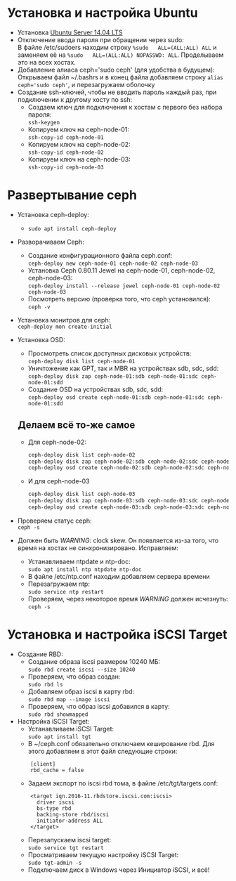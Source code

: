 # Установка и настройка Ubuntu
  + Установка [Ubuntu Server 14.04 LTS](http://releases.ubuntu.com/trusty/ubuntu-14.04.5-server-amd64.iso)
  + Отключение ввода пароля при обращении через sudo:  
    В файле /etc/sudoers находим строку `%sudo   ALL=(ALL:ALL) ALL` и заменяем её на `%sudo   ALL=(ALL:ALL) NOPASSWD: ALL`.     Проделываем это на всех хостах.
  + Добавление алиаса ceph='sudo ceph' (для удобства в будущем):
    Открываем файл ~/.bashrs и в конец файла добавляем строку `alias ceph='sudo ceph'`, и перезагружаем оболочку
  + Создание ssh-ключей, чтобы не вводить пароль каждый раз, при подключении к другому хосту по ssh:
    - Создаем ключ для подключения к хостам с первого без набора пароля:  
      `ssh-keygen`
    - Копируем ключ на ceph-node-01:  
      `ssh-copy-id ceph-node-01`
    - Копируем ключ на ceph-node-02:  
      `ssh-copy-id ceph-node-02`
    - Копируем ключ на ceph-node-03:  
      `ssh-copy-id ceph-node-03`

# Развертывание ceph
  + Установка ceph-deploy:
    - `sudo apt install ceph-deploy`
  + Разворачиваем Ceph:
    - Создание конфигурационного файла ceph.conf:  
      `ceph-deploy new ceph-node-01 ceph-node-02 ceph-node-03`
    - Установка Ceph 0.80.11 Jewel на ceph-node-01, ceph-node-02, ceph-node-03:  
      `ceph-deploy install --release jewel ceph-node-01 ceph-node-02 ceph-node-03`
    - Посмотреть версию (проверка того, что ceph установился):  
      `ceph -v`
  + Установка монитров для ceph:  
    `ceph-deploy mon create-initial`
  + Установка OSD:
    - Просмотреть список доступных дисковых устройств:  
      `ceph-deploy disk list ceph-node-01`
    - Уничтожение как GPT, так и MBR на устройствах sdb, sdc, sdd:  
      `ceph-deploy disk zap ceph-node-01:sdb ceph-node-01:sdc ceph-node-01:sdd`
    - Создание OSD на устройствах sdb, sdc, sdd:  
      `ceph-deploy osd create ceph-node-01:sdb ceph-node-01:sdc ceph-node-01:sdd`

    Делаем всё то-же самое
    ----------------------------------------------------------------------------------------------------------------------
    - Для ceph-node-02:  
      ```sh
      ceph-deploy disk list ceph-node-02  
      ceph-deploy disk zap ceph-node-02:sdb ceph-node-02:sdc ceph-node-02:sdd  
      ceph-deploy osd create ceph-node-02:sdb ceph-node-02:sdc ceph-node-02:sdd
      ```  

    - И для ceph-node-03  
      ```sh
      ceph-deploy disk list ceph-node-03
      ceph-deploy disk zap ceph-node-03:sdb ceph-node-03:sdc ceph-node-03:sdd
      ceph-deploy osd create ceph-node-03:sdb ceph-node-03:sdc ceph-node-03:sdd
      ```
  + Проверяем статус ceph:  
    `ceph -s`
  + Должен быть *WARNING*: clock skew. Он появляется из-за того, что время на хостах не синхронизировано. Исправляем:  
    - Устанавливаем ntpdate и ntp-doc:  
      `sudo apt install ntp ntpdate ntp-doc`
    - В файле /etc/ntp.conf находим добавляем сервера времени
    - Перезагружаем ntp:  
      `sudo service ntp restart`
    - Проверяем, через некоторое время *WARNING* должен исчезнуть:  
      `ceph -s`

# Установка и настройка iSCSI Target
  + Создание RBD:
    - Создание образа iscsi размером 10240 МБ:  
      `sudo rbd create iscsi --size 10240`
    - Проверяем, что образ создан:  
      `sudo rbd ls`
    - Добавляем образ iscsi в карту rbd:  
      `sudo rbd map --image iscsi`
    - Проверяем, что образ iscsi добавился в карту:  
      `sudo rbd showmapped`
  + Настройка iSCSI Target:
    - Устанавливаем iSCSI Target:  
      `sudo apt install tgt`
    - В ~/ceph.conf обязательно отключаем кеширование rbd. Для этого добавляем в этот файл следующие строки:  
    ```
        [client]
        rbd_cache = false
    ```
    - Задаем экспорт по iscsi rbd тома, в файле /etc/tgt/targets.conf:  
    ```
        <target iqn.2016-11.rbdstore.iscsi.com:iscsi>
          driver iscsi
          bs-type rbd
          backing-store rbd/iscsi
          initiator-address ALL
        </target>
    ```
    - Перезапускаем iscsi target:  
      `sudo service tgt restart`
    - Просматриваем текущую настройку iSCSI Target:  
      `sudo tgt-admin -s`
    - Подключаем диск в Windows через Инициатор iSCSI, и всё!
